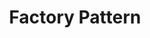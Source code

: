 ---
title: "Factory Pattern"
authorbox: true
draft: true
categories:
  - "design-pattern"
tags:
  - "Java"
---